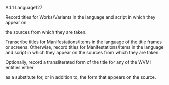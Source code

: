 A.1.1 Language127

Record titles for Works/Variants in the language and script in which they appear on

the sources from which they are taken.

Transcribe  titles  for  Manifestations/Items  in  the  language  of  the  title  frames  or
screens. Otherwise, record titles for Manifestations/Items in the language and script in
which they appear on the sources from which they are taken.

Optionally, record a transliterated form of the title for any of the WVMI entities either

as a substitute for, or in addition to, the form that appears on the source.
